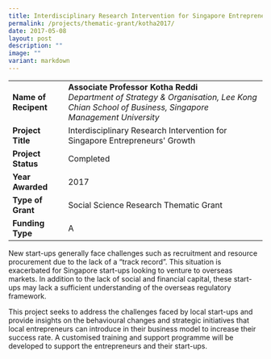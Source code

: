 ```yaml
---
title: Interdisciplinary Research Intervention for Singapore Entrepreneurs' Growth
permalink: /projects/thematic-grant/kotha2017/
date: 2017-05-08
layout: post
description: ""
image: ""
variant: markdown
---
```

|  |  |
|---|---|
| **Name of Recipent** | **Associate Professor Kotha Reddi**<br>_Department of Strategy &amp; Organisation, Lee Kong Chian School of Business, Singapore Management University_ |
| **Project Title** | Interdisciplinary Research Intervention for Singapore Entrepreneurs' Growth |
| **Project Status** | Completed |
| **Year Awarded** | 2017 |
| **Type of Grant** | Social Science Research Thematic Grant|
|**Funding Type** | A |

New start-ups generally face challenges such as recruitment and resource procurement due to the lack of a “track record”. This situation is exacerbated for Singapore start-ups looking to venture to overseas markets. In addition to the lack of social and financial capital, these start-ups may lack a sufficient understanding of the overseas regulatory framework.

This project seeks to address the challenges faced by local start-ups and provide insights on the behavioural changes and strategic initiatives that local entrepreneurs can introduce in their business model to increase their success rate. A customised training and support programme will be developed to support the entrepreneurs and their start-ups.